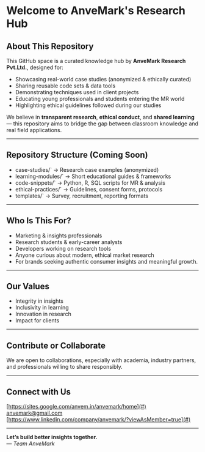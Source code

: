 # Welcome to AnveMark's Research Hub 

## About This Repository
This GitHub space is a curated knowledge hub by **AnveMark Research Pvt.Ltd.**, designed for:
-  Showcasing real-world case studies (anonymized & ethically curated)
-  Sharing reusable code sets & data tools
-  Demonstrating techniques used in client projects
-  Educating young professionals and students entering the MR world
-  Highlighting ethical guidelines followed during our studies

We believe in **transparent research**, **ethical conduct**, and **shared learning** — this repository aims to bridge the gap between classroom knowledge and real field applications.

---

##  Repository Structure (Coming Soon)

-  case-studies/` → Research case examples (anonymized)
-  learning-modules/` → Short educational guides & frameworks
-  code-snippets/` → Python, R, SQL scripts for MR & analysis
-  ethical-practices/` → Guidelines, consent forms, protocols
-  templates/` → Survey, recruitment, reporting formats

---

##  Who Is This For?
-   Marketing & insights professionals
-   Research students & early-career analysts
-   Developers working on research tools
-   Anyone curious about modern, ethical market research
-   For brands seeking authentic consumer insights and meaningful growth.

---

##  Our Values
- Integrity in insights
- Inclusivity in learning
- Innovation in research
- Impact for clients

---

##  Contribute or Collaborate
We are open to collaborations, especially with academia, industry partners, and professionals willing to share responsibly.

---

##  Connect with Us
 [https://sites.google.com/anvem.in/anvemark/home](#)  
 anvemark@gmail.com  
 [https://www.linkedin.com/company/anvemark/?viewAsMember=true](#)

---

**Let’s build better insights together.**  
— *Team AnveMark*


